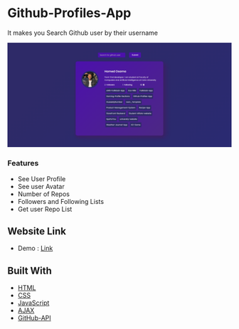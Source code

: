 # Github-Profiles-App
It makes you Search Github user by their username


![screenshot](./images/screenshot.png)
### Features ###
* See User Profile
* See user Avatar
* Number of Repos
* Followers and Following Lists
* Get user Repo List

## Website Link
* Demo :  [Link](https://hamedosama.github.io/Github-Profiles-App/)

## Built With
- [HTML](https://html.com/)
- [CSS](https://developer.mozilla.org/en-US/docs/Web/CSS?retiredLocale=ar)
- [JavaScript](https://www.javascript.com/)
- [AJAX](https://developer.mozilla.org/en-US/docs/Web/Guide/AJAX)
- [GitHub-API](https://api.github.com/)